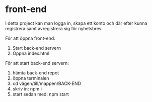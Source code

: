 # front-end

I detta project kan man logga in, skapa ett konto och där efter kunna registrera samt avregistrera sig för nyhetsbrev.

För att öppna front-end:

1. Start back-end servern
2. Öppna index.html

För att start back-end servern:

1. hämta back-end repot
2. öppna terminalen
3. cd vägen/till/mappen/BACK-END
3. skriv in: npm i 
4. start sedan med: npm start
